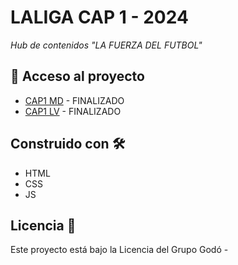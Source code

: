 # LALIGA CAP 1 - 2024 

_Hub de contenidos "LA FUERZA DEL FUTBOL"_


## 📁 Acceso al proyecto 

* [CAP1 MD](https://www.lavanguardia.com/vida/20240131/9509085/destino-laliga-cuando-nos-enamoramos-del-futbol-santy-elias-la-fuerza-de-nuestro-futbol-brl.html) - FINALIZADO
* [CAP1 LV](https://www.mdstories.com/especial/html/destino-laliga-cuando-nos-enamoramos-del-futbol-santy-elias-la-fuerza-de-nuestro-futbol-brl/) - FINALIZADO

## Construido con 🛠️

* HTML
* CSS
* JS

## Licencia 📄

Este proyecto está bajo la Licencia del Grupo Godó - 
